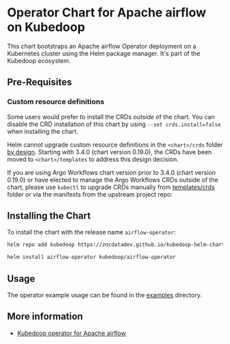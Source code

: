 # Operator Chart for Apache airflow on Kubedoop

This chart bootstraps an Apache airflow Operator deployment on a Kubernetes cluster using the Helm package manager. It's part of the Kubedoop ecosystem.

## Pre-Requisites

### Custom resource definitions

Some users would prefer to install the CRDs _outside_ of the chart. You can disable the CRD installation of this chart by using `--set crds.install=false` when installing the chart.

Helm cannot upgrade custom resource definitions in the `<chart>/crds` folder [by design](https://helm.sh/docs/chart_best_practices/custom_resource_definitions/#some-caveats-and-explanations).
Starting with 3.4.0 (chart version 0.19.0), the CRDs have been moved to `<chart>/templates` to address this design decision.

If you are using Argo Workflows chart version prior to 3.4.0 (chart version 0.19.0) or have elected to manage the Argo Workflows CRDs outside of the chart,
please use `kubectl` to upgrade CRDs manually from [templates/crds](templates/crds/) folder or via the manifests from the upstream project repo:

## Installing the Chart

To install the chart with the release name `airflow-operator`:

```bash
helm repo add kubedoop https://zncdatadev.github.io/kubedoop-helm-charts/

helm install airflow-operator kubedoop/airflow-operator
```

## Usage

The operator example usage can be found in the [examples](https://github.com/zncdatadev/airflow-operator/tree/main/examples) directory.

## More information

- [Kubedoop operator for Apache airflow](https://github.com/zncdatadev/airflow-operator)

